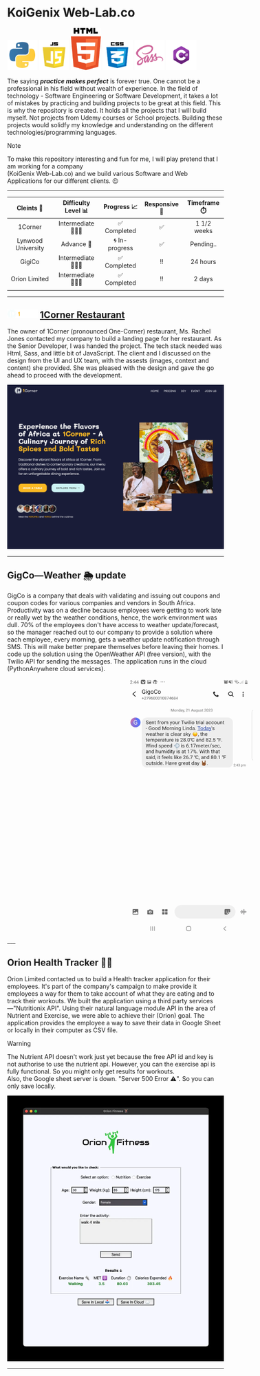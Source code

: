 # KoiGenix Web-Lab.co 

<img src="project_images/python.webp" alt="Python orgramming language logo" width=70 height=70>  <img src="project_images/javascript.webp" alt="JavaScript logo" width=70 height=70> <img src="project_images/html.webp" alt="HTML logo" width=70 > <img src="project_images/css.webp" alt="CSS logo" width=70 height=70> <img src="project_images/sass.webp" alt="Sass-CSS logo" width=70 height=70> <img src="project_images/csharp.webp" alt="C-Sharp orgramming language logo" width=70 height="70">

The saying  ***practice makes perfect*** is forever true. One cannot be a professional in his field without wealth of experience. In the field of technology - Software Engineering or Software Development, it takes a lot of mistakes by practicing and building projects to be great at this field. This is why the repository is created. It holds all the projects that I will build myself. Not projects from Udemy courses or School projects. Building these projects would solidfy my knowledge and understanding on the different technologies/programming languages.

> [!NOTE]  
> To make this repository interesting and fun for me, I will play pretend that I am working for a company  
> (KoiGenix Web-Lab.co) and we build various Software and Web Applications for our different clients. 😉
___

|      Cleints 👫       |  Difficulty Level 📊   |  Progress 📈   | Responsive 📱 | Timeframe ⏱️ |
|:---------------------:|:----------------------:|:--------------:|:-------------:|:------------:|
|        1Corner        |  Intermediate 🏋🏽‍♂️  |  ✅ Completed   |       ✅       | 1 1/2 weeks  
|  Lynwood University   |       Advance 🤼       | 🌀 In-progress |       ✅       |  Pending..   |
|        GigiCo         |  Intermediate 🏋🏽‍♂️  |  ✅ Completed   |      ‼️       |   24 hours   |
|     Orion Limited     | Intermediate  🏋🏽‍♂️  |  ✅ Completed   |      ‼️       |    2 days    |
|  |  |           |          |     |

___

##  <img src="project_images/1CLogo.png" alt="Python orgramming language logo" height=20>    [1Corner Restaurant](https://koigor97.github.io/projects/oneCorner)

The owner of 1Corner (pronounced One-Corner) restaurant, Ms. Rachel Jones contacted my company to build a landing page for her restaurant. As the Senior Developer, I was handed the project. The tech stack needed was Html, Sass, and little bit of JavaScript. The client and I discussed on the design from the UI and UX team, with the assests (images, context and content) she provided. She was pleased with the design and gave the go ahead to proceed with the development.

![1Corner landing page image](project_images/1corner.webp)
___

## GigCo—Weather 🌦️ update
GigCo is a company that deals with validating and issuing out coupons and coupon codes for various
companies and vendors in South Africa.
Productivity was on a decline because employees were getting to work late or really wet by the weather
conditions, hence, the work environment was dull.
70% of the employees don't have access to weather update/forecast, so the manager reached out to our company
to provide a solution where each employee, every morning, gets a weather update notification
through SMS.
This will make better prepare themselves before leaving their homes.
I code up the solution using the OpenWeather API (free version), with the Twilio API for sending
the messages.
The application runs in the cloud (PythonAnywhere cloud services).

<img src="project_images/weather_update.webp" alt="Weather update SMS screenshot on phone" width="300" height="600" style="margin-inline: 17rem">
___

## Orion Health Tracker 💪🏽
Orion Limited contacted us to build a Health tracker application for their employees.
It's part of the company's campaign to make provide it employees a way for them to take account of what they are eating
and to track their workouts.
We built the application using a third party services—"Nutritionix API".
Using their natural language module API in the area of Nutrient and Exercise,
we were able to achieve their (Orion) goal.
The application provides the employee a way to save their data in Google Sheet or locally in their computer
as CSV file.

>[!WARNING]  
> The Nutrient API doesn't work just yet because the free API id and key is not authorise
> to use the nutrient api.
> However, you can the exercise api is fully functional.
> So you might only get results for workouts.  
> Also, the Google sheet server is down.
> "Server 500 Error ⚠️".
> So you can only save locally.

![Health Tracker screenshot](project_images/orion.webp)
___


